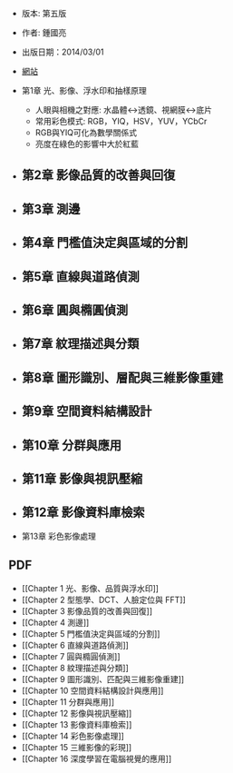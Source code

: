 - 版本: 第五版
- 作者: 鍾國亮
- 出版日期：2014/03/01
- [網站](https://faculty.csie.ntust.edu.tw/~klchung/Prof_book_IPCV.htm)

- 第1章 光、影像、浮水印和抽樣原理  
	- 人眼與相機之對應: 水晶體<->透鏡、視網膜<->底片
	- 常用彩色模式: RGB，YIQ，HSV，YUV，YCbCr
	- RGB與YIQ可化為數學關係式
	- 亮度在綠色的影響中大於紅藍
- 第2章 影像品質的改善與回復  
	- 
- 第3章 測邊  
	- 
- 第4章 門檻值決定與區域的分割  
	- 
- 第5章 直線與道路偵測  
	- 
- 第6章 圓與橢圓偵測  
	- 
- 第7章 紋理描述與分類  
	- 
- 第8章 圖形識別、層配與三維影像重建  
	- 
- 第9章 空間資料結構設計  
	- 
- 第10章 分群與應用  
	- 
- 第11章 影像與視訊壓縮  
	- 
- 第12章 影像資料庫檢索  
	- 
- 第13章 彩色影像處理



## PDF

- [[Chapter 1 光、影像、品質與浮水印]]
- [[Chapter 2 型態學、DCT、人臉定位與 FFT]]
- [[Chapter 3 影像品質的改善與回復]]
- [[Chapter 4 測邊]]
- [[Chapter 5 門檻值決定與區域的分割]]
- [[Chapter 6 直線與道路偵測]]
- [[Chapter 7 圓與橢圓偵測]]
- [[Chapter 8 紋理描述與分類]]
- [[Chapter 9 圖形識別、匹配與三維影像重建]]
- [[Chapter 10 空間資料結構設計與應用]]
- [[Chapter 11 分群與應用]]
- [[Chapter 12 影像與視訊壓縮]]
- [[Chapter 13 影像資料庫檢索]]
- [[Chapter 14 彩色影像處理]]
- [[Chapter 15 三維影像的彩現]]
- [[Chapter 16 深度學習在電腦視覺的應用]]
















